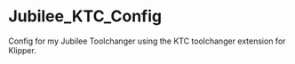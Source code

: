 # Jubilee_KTC_Config
Config for my Jubilee Toolchanger using the KTC toolchanger extension for Klipper.
